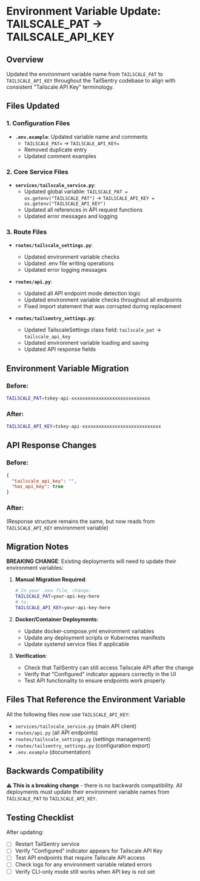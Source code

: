 # Environment Variable Update: TAILSCALE_PAT → TAILSCALE_API_KEY

## Overview
Updated the environment variable name from `TAILSCALE_PAT` to `TAILSCALE_API_KEY` throughout the TailSentry codebase to align with consistent "Tailscale API Key" terminology.

## Files Updated

### 1. Configuration Files
- **`.env.example`**: Updated variable name and comments
  - `TAILSCALE_PAT=` → `TAILSCALE_API_KEY=`
  - Removed duplicate entry
  - Updated comment examples

### 2. Core Service Files
- **`services/tailscale_service.py`**: 
  - Updated global variable: `TAILSCALE_PAT = os.getenv("TAILSCALE_PAT")` → `TAILSCALE_API_KEY = os.getenv("TAILSCALE_API_KEY")`
  - Updated all references in API request functions
  - Updated error messages and logging

### 3. Route Files
- **`routes/tailscale_settings.py`**:
  - Updated environment variable checks
  - Updated .env file writing operations
  - Updated error logging messages

- **`routes/api.py`**:
  - Updated all API endpoint mode detection logic
  - Updated environment variable checks throughout all endpoints
  - Fixed import statement that was corrupted during replacement

- **`routes/tailsentry_settings.py`**:
  - Updated TailscaleSettings class field: `tailscale_pat` → `tailscale_api_key`
  - Updated environment variable loading and saving
  - Updated API response fields

## Environment Variable Migration

### Before:
```bash
TAILSCALE_PAT=tskey-api-xxxxxxxxxxxxxxxxxxxxxxxxxxxxx
```

### After:
```bash
TAILSCALE_API_KEY=tskey-api-xxxxxxxxxxxxxxxxxxxxxxxxxxxxx
```

## API Response Changes

### Before:
```json
{
  "tailscale_api_key": "",
  "has_api_key": true
}
```

### After: 
(Response structure remains the same, but now reads from `TAILSCALE_API_KEY` environment variable)

## Migration Notes

**BREAKING CHANGE**: Existing deployments will need to update their environment variables:

1. **Manual Migration Required**:
   ```bash
   # In your .env file, change:
   TAILSCALE_PAT=your-api-key-here
   # to:
   TAILSCALE_API_KEY=your-api-key-here
   ```

2. **Docker/Container Deployments**:
   - Update docker-compose.yml environment variables
   - Update any deployment scripts or Kubernetes manifests
   - Update systemd service files if applicable

3. **Verification**:
   - Check that TailSentry can still access Tailscale API after the change
   - Verify that "Configured" indicator appears correctly in the UI
   - Test API functionality to ensure endpoints work properly

## Files That Reference the Environment Variable

All the following files now use `TAILSCALE_API_KEY`:
- `services/tailscale_service.py` (main API client)
- `routes/api.py` (all API endpoints)
- `routes/tailscale_settings.py` (settings management)
- `routes/tailsentry_settings.py` (configuration export)
- `.env.example` (documentation)

## Backwards Compatibility

**⚠️ This is a breaking change** - there is no backwards compatibility. All deployments must update their environment variable names from `TAILSCALE_PAT` to `TAILSCALE_API_KEY`.

## Testing Checklist

After updating:
- [ ] Restart TailSentry service
- [ ] Verify "Configured" indicator appears for Tailscale API Key
- [ ] Test API endpoints that require Tailscale API access
- [ ] Check logs for any environment variable related errors
- [ ] Verify CLI-only mode still works when API key is not set
